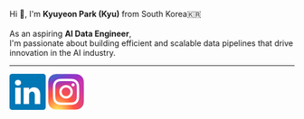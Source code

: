 Hi 👋, I'm **Kyuyeon Park (Kyu)** from South Korea🇰🇷   
\
As an aspiring **AI Data Engineer**,  
I'm passionate about building efficient and scalable data pipelines that drive innovation in the AI industry.

---

<p align="left">
<a href="https://linkedin.com/in/kyuyeonpark" target="blank"><img align="center" src="https://raw.githubusercontent.com/CLorant/readme-social-icons/main/large/filled/linkedin.svg" alt="kyuyeonpark"/></a>
<a href="https://instagram.com/noooey" target="blank"><img align="center" src="https://raw.githubusercontent.com/CLorant/readme-social-icons/main/large/filled/instagram.svg" alt="noooey"/></a>
</p>
